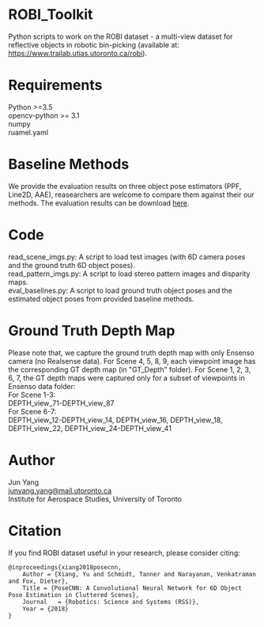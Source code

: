 # ROBI_Toolkit
Python scripts to work on the ROBI dataset - a multi-view dataset for reflective objects in robotic bin-picking (available at: https://www.trailab.utias.utoronto.ca/robi).

# Requirements
Python >=3.5 \
opencv-python >= 3.1 \
numpy\
ruamel.yaml

# Baseline Methods
We provide the evaluation results on three object pose estimators (PPF, Line2D, AAE), reasearchers are welcome to compare them against their our methods. The evaluation results can be download [here](https://drive.google.com/file/d/1Ru3fmcYFBGOufGUp2jCkFaQgLCv7spIh/view?usp=sharing).

# Code
read_scene_imgs.py: A script to load test images (with 6D camera poses and the ground truth 6D object poses).\
read_pattern_imgs.py: A script to load stereo pattern images and disparity maps. \
eval_baselines.py: A script to load ground truth object poses and the estimated object poses from provided baseline methods.

# Ground Truth Depth Map
Please note that, we capture the ground truth depth map with only Ensenso camera (no Realsense data). For Scene 4, 5, 8, 9, each viewpoint image has the corresponding GT depth map (in "GT_Depth" folder). For Scene 1, 2, 3, 6, 7, the GT depth maps were captured only for a subset of viewpoints in Ensenso data folder: \
For Scene 1-3: \
DEPTH_view_71-DEPTH_view_87 \
For Scene 6-7: \
DEPTH_view_12-DEPTH_view_14, DEPTH_view_16, DEPTH_view_18, DEPTH_view_22, DEPTH_view_24-DEPTH_view_41

# Author
Jun Yang\
junyang.yang@mail.utoronto.ca\
Institute for Aerospace Studies, University of Toronto

# Citation
If you find ROBI dataset useful in your research, please consider citing:

    @inproceedings{xiang2018posecnn,
        Author = {Xiang, Yu and Schmidt, Tanner and Narayanan, Venkatraman and Fox, Dieter},
        Title = {PoseCNN: A Convolutional Neural Network for 6D Object Pose Estimation in Cluttered Scenes},
        Journal   = {Robotics: Science and Systems (RSS)},
        Year = {2018}
    }
